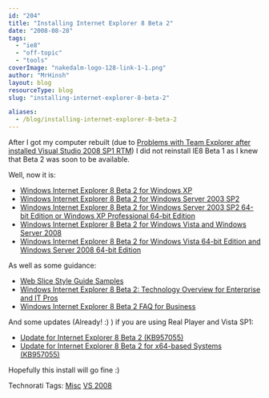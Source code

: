 ```yaml
---
id: "204"
title: "Installing Internet Explorer 8 Beta 2"
date: "2008-08-28"
tags:
  - "ie8"
  - "off-topic"
  - "tools"
coverImage: "nakedalm-logo-128-link-1-1.png"
author: "MrHinsh"
layout: blog
resourceType: blog
slug: "installing-internet-explorer-8-beta-2"

aliases:
  - /blog/installing-internet-explorer-8-beta-2
---
```


After I got my computer rebuilt (due to [Problems with Team Explorer after installed Visual Studio 2008 SP1 RTM](http://blog.hinshelwood.com/archive/2008/08/12/problems-with-team-explorer-after-installed-visual-studio-2008-sp1.aspx)) I did not reinstall IE8 Beta 1 as I knew that Beta 2 was soon to be available.

Well, now it is:

- [Windows Internet Explorer 8 Beta 2 for Windows XP](http://www.microsoft.com/downloads/details.aspx?FamilyID=33fb40fd-2ee2-476a-a152-ed03734691b3&DisplayLang=en)
- [Windows Internet Explorer 8 Beta 2 for Windows Server 2003 SP2](http://www.microsoft.com/downloads/info.aspx?na=22&p=10&SrcDisplayLang=en&SrcCategoryId=6&SrcFamilyId=&u=%2fdownloads%2fdetails.aspx%3fFamilyID%3d104cc11b-a81c-420e-b896-a46116d64def%26DisplayLang%3den)
- [Windows Internet Explorer 8 Beta 2 for Windows Server 2003 SP2 64-bit Edition or Windows XP Professional 64-bit Edition](http://www.microsoft.com/downloads/info.aspx?na=22&p=6&SrcDisplayLang=en&SrcCategoryId=6&SrcFamilyId=&u=%2fdownloads%2fdetails.aspx%3fFamilyID%3d3648ed9d-3a8f-4fd5-875b-a2e9e7d5ecba%26DisplayLang%3den)
- [Windows Internet Explorer 8 Beta 2 for Windows Vista and Windows Server 2008](http://www.microsoft.com/downloads/info.aspx?na=22&p=13&SrcDisplayLang=en&SrcCategoryId=6&SrcFamilyId=&u=%2fdownloads%2fdetails.aspx%3fFamilyID%3d6ef71415-646f-4279-8b6b-193435ab2d80%26DisplayLang%3den)
- [Windows Internet Explorer 8 Beta 2 for Windows Vista 64-bit Edition and Windows Server 2008 64-bit Edition](http://www.microsoft.com/downloads/info.aspx?na=22&p=12&SrcDisplayLang=en&SrcCategoryId=6&SrcFamilyId=&u=%2fdownloads%2fdetails.aspx%3fFamilyID%3d87809432-919c-44c0-ab3e-94c5b0ed03d6%26DisplayLang%3den)

As well as some guidance:

- [Web Slice Style Guide Samples](http://www.microsoft.com/downloads/info.aspx?na=22&p=1&SrcDisplayLang=en&SrcCategoryId=6&SrcFamilyId=&u=%2fdownloads%2fdetails.aspx%3fFamilyID%3d85d15e3b-db17-431f-bb63-dca3a81d42b8%26DisplayLang%3den)
- [Windows Internet Explorer 8 Beta 2: Technology Overview for Enterprise and IT Pros](http://www.microsoft.com/downloads/info.aspx?na=22&p=2&SrcDisplayLang=en&SrcCategoryId=6&SrcFamilyId=&u=%2fdownloads%2fdetails.aspx%3fFamilyID%3dbc9c6664-8782-4851-a932-359ce8b5bdb5%26DisplayLang%3den)
- [Windows Internet Explorer 8 Beta 2 FAQ for Business](http://www.microsoft.com/downloads/info.aspx?na=22&p=3&SrcDisplayLang=en&SrcCategoryId=6&SrcFamilyId=&u=%2fdownloads%2fdetails.aspx%3fFamilyID%3d74f4cdcb-dc18-494f-a113-69fdbe4605a5%26DisplayLang%3den)

And some updates (Already! :) ) if you are using Real Player and Vista SP1:

- [Update for Internet Explorer 8 Beta 2 (KB957055)](http://www.microsoft.com/downloads/info.aspx?na=22&p=14&SrcDisplayLang=en&SrcCategoryId=6&SrcFamilyId=&u=%2fdownloads%2fdetails.aspx%3fFamilyID%3dff52a1fc-a02b-4d05-8ace-c0401b4f7feb%26DisplayLang%3den)
- [Update for Internet Explorer 8 Beta 2 for x64-based Systems (KB957055)](http://www.microsoft.com/downloads/info.aspx?na=22&p=15&SrcDisplayLang=en&SrcCategoryId=6&SrcFamilyId=&u=%2fdownloads%2fdetails.aspx%3fFamilyID%3da57d8608-c829-493c-b412-c91e67fe13bc%26DisplayLang%3den)

Hopefully this install will go fine :)

Technorati Tags: [Misc](http://technorati.com/tags/Misc) [VS 2008](http://technorati.com/tags/VS+2008)

